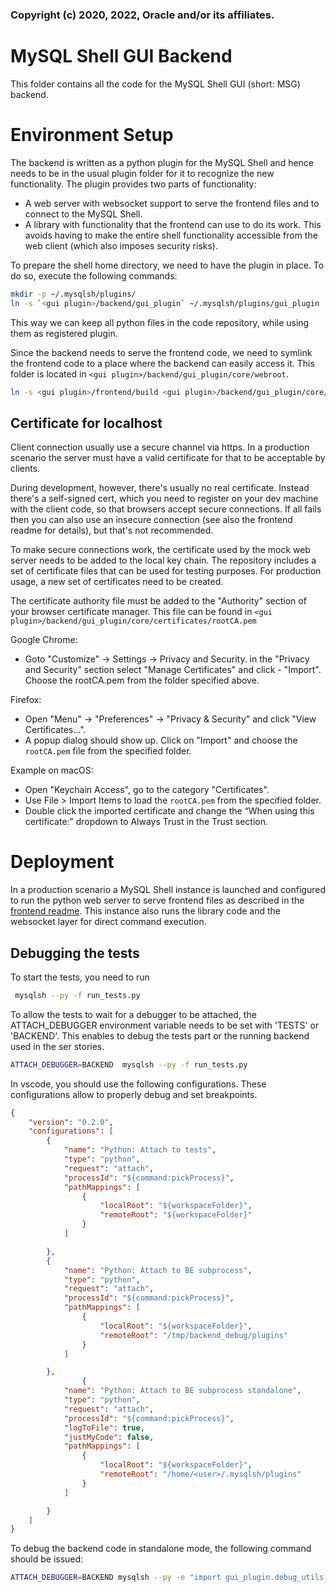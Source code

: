 ### Copyright (c) 2020, 2022, Oracle and/or its affiliates.

<!--- cSpell:ignore Keychain mkdir --->

# MySQL Shell GUI Backend
This folder contains all the code for the MySQL Shell GUI (short: MSG) backend.

# Environment Setup
The backend is written as a python plugin for the MySQL Shell and hence needs to be in the usual plugin folder for it to recognize the new functionality. The plugin provides two parts of functionality:

- A web server with websocket support to serve the frontend files and to connect to the MySQL Shell.
- A library with functionality that the frontend can use to do its work. This avoids having to make the entire shell functionality accessible from the web client (which also imposes security risks).

To prepare the shell home directory, we need to have the plugin in place. To do so, execute the following commands:
```bash
mkdir -p ~/.mysqlsh/plugins/
ln -s `<gui plugin>/backend/gui_plugin` ~/.mysqlsh/plugins/gui_plugin
```

This way we can keep all python files in the code repository, while using them as registered plugin.

Since the backend needs to serve the frontend code, we need to symlink the frontend code to a place where the backend can easily access it. This folder is located in `<gui plugin>/backend/gui_plugin/core/webroot`.

```bash
ln -s <gui plugin>/frontend/build <gui plugin>/backend/gui_plugin/core/webroot
```

## Certificate for localhost

Client connection usually use a secure channel via https. In a production scenario the server must have a valid certificate for that to be acceptable by clients.

During development, however, there's usually no real certificate. Instead there's a self-signed cert, which you need to register on your dev machine with the client code, so that browsers accept secure connections. If all fails then you can also use an insecure connection (see also the frontend readme for details), but that's not recommended.

To make secure connections work, the certificate used by the mock web server needs to be added to the local key chain. The repository includes a set of certificate files that can be used for testing purposes. For production usage, a new set of certificates need to be created.

The certificate authority file must be added to the "Authority" section of your browser certificate manager. This file can be found in `<gui plugin>/backend/gui_plugin/core/certificates/rootCA.pem`

Google Chrome:

- Goto "Customize" -> Settings -> Privacy and Security.
in the "Privacy and Security" section select "Manage Certificates" and click - "Import".
Choose the rootCA.pem from the folder specified above.

Firefox:

- Open "Menu" -> "Preferences" -> "Privacy & Security" and click "View Certificates...".
- A popup dialog should show up. Click on "Import" and choose the `rootCA.pem` file from the specified folder.

Example on macOS:

  - Open "Keychain Access", go to the category "Certificates".
  - Use File > Import Items to load the `rootCA.pem` from the specified folder.
  - Double click the imported certificate and change the “When using this certificate:” dropdown to Always Trust in the Trust section.

# Deployment
In a production scenario a MySQL Shell instance is launched and configured to run the python web server to serve frontend files as described in the [frontend readme](../frontend/readme.md). This instance also runs the library code and the websocket layer for direct command execution.

## Debugging the tests
To start the tests, you need to run

```bash
 mysqlsh --py -f run_tests.py
```

To allow the tests to wait for a debugger to be attached, the ATTACH_DEBUGGER environment variable needs to be set with 'TESTS' or 'BACKEND'. This enables to debug the tests part or the running backend used in the ser stories.

```bash
ATTACH_DEBUGGER=BACKEND  mysqlsh --py -f run_tests.py
```

In vscode, you should use the following configurations. These configurations allow to properly debug and set breakpoints.

```json
{
    "version": "0.2.0",
    "configurations": [
        {
            "name": "Python: Attach to tests",
            "type": "python",
            "request": "attach",
            "processId": "${command:pickProcess}",
            "pathMappings": [
                {
                    "localRoot": "${workspaceFolder}",
                    "remoteRoot": "${workspaceFolder}"
                }
            ]

        },
        {
            "name": "Python: Attach to BE subprocess",
            "type": "python",
            "request": "attach",
            "processId": "${command:pickProcess}",
            "pathMappings": [
                {
                    "localRoot": "${workspaceFolder}",
                    "remoteRoot": "/tmp/backend_debug/plugins"
                }
            ]

        },
                {
            "name": "Python: Attach to BE subprocess standalone",
            "type": "python",
            "request": "attach",
            "processId": "${command:pickProcess}",
            "logToFile": true,
            "justMyCode": false,
            "pathMappings": [
                {
                    "localRoot": "${workspaceFolder}",
                    "remoteRoot": "/home/<user>/.mysqlsh/plugins"
                }
            ]

        }
    ]
}
```

To debug the backend code in standalone mode, the following command should be issued:

```bash
ATTACH_DEBUGGER=BACKEND mysqlsh --py -e "import gui_plugin.debug_utils; import gui_plugin.start; gui.start.web_server(port=8000, secure={}, single_instance_token=\"<same token used in the browser URL>\")"
```
